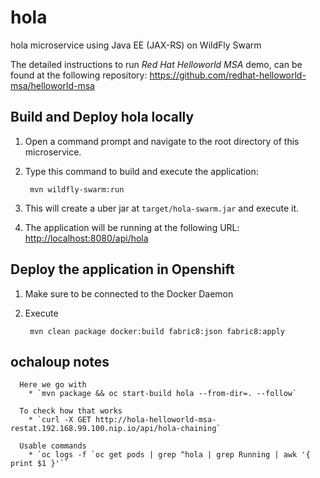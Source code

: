 # hola
hola microservice using Java EE (JAX-RS) on WildFly Swarm

The detailed instructions to run *Red Hat Helloworld MSA* demo, can be found at the following repository: <https://github.com/redhat-helloworld-msa/helloworld-msa>


Build and Deploy hola locally
-----------------------------

1. Open a command prompt and navigate to the root directory of this microservice.
2. Type this command to build and execute the application:

        mvn wildfly-swarm:run

3. This will create a uber jar at  `target/hola-swarm.jar` and execute it.
4. The application will be running at the following URL: <http://localhost:8080/api/hola>

Deploy the application in Openshift
-----------------------------------

1. Make sure to be connected to the Docker Daemon
2. Execute

		mvn clean package docker:build fabric8:json fabric8:apply


ochaloup notes
---------------

```
  Here we go with
    * `mvn package && oc start-build hola --from-dir=. --follow`

  To check how that works
    * `curl -X GET http://hola-helloworld-msa-restat.192.168.99.100.nip.io/api/hola-chaining`

  Usable commands
    * `oc logs -f `oc get pods | grep ^hola | grep Running | awk '{ print $1 }'``
```



